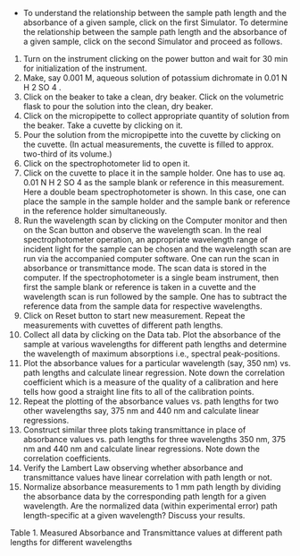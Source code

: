 - To understand the relationship between the sample path length and the absorbance of a given sample, click on the first Simulator. To determine the relationship between the sample path length and the absorbance of a given sample, click on the second Simulator and proceed as follows.

1. Turn on the instrument clicking on the power button and wait for 30 min for initialization of the instrument.
2. Make, say 0.001 M, aqueous solution of potassium dichromate in 0.01 N H 2 SO 4 .
3. Click on the beaker to take a clean, dry beaker. Click on the volumetric flask to pour the solution into the clean, dry beaker.
4. Click on the micropipette to collect appropriate quantity of solution from the beaker. Take a cuvette by clicking on it.
5. Pour the solution from the micropipette into the cuvette by clicking on the cuvette. (In actual measurements, the cuvette is filled to approx. two-third of its volume.)
6. Click on the spectrophotometer lid to open it.
7. Click on the cuvette to place it in the sample holder. One has to use aq. 0.01 N H 2 SO 4 as the sample blank or reference in this measurement. Here a double beam spectrophotometer is shown. In this case, one can place the sample in the sample holder and the sample bank or reference in the reference holder simultaneously.
8. Run the wavelength scan by clicking on the Computer monitor and then on the Scan button and observe the wavelength scan. In the real spectrophotometer operation, an appropriate wavelength range of incident light for the sample can be chosen and the wavelength scan are run via the accompanied computer software. One can run the scan in absorbance or transmittance mode. The scan data is stored in the computer. If the spectrophotometer is a single beam instrument, then first the sample blank or reference is taken in a cuvette and the wavelength scan is run followed by the sample. One has to subtract the reference data from the sample data for respective wavelengths.
9. Click on Reset button to start new measurement. Repeat the measurements with cuvettes of different path lengths.
10. Collect all data by clicking on the Data tab. Plot the absorbance of the sample at various wavelengths for different path lengths and determine the wavelength of maximum absorptions i.e., spectral peak-positions.
11. Plot the absorbance values for a particular wavelength (say, 350 nm) vs. path lengths and calculate linear regression. Note down the correlation coefficient which is a measure of the quality of a calibration and here tells how good a straight line fits to all of the calibration points.
12. Repeat the plotting of the absorbance values vs. path lengths for two other wavelengths say, 375 nm and 440 nm and calculate linear regressions.
13. Construct similar three plots taking transmittance in place of absorbance values vs. path lengths for three wavelengths 350 nm, 375 nm and 440 nm and calculate linear regressions. Note down the correlation coefficients.
14. Verify the Lambert Law observing whether absorbance and transmittance values have linear correlation with path length or not.
15. Normalize absorbance measurements to 1 mm path length by dividing the absorbance data by the corresponding path length for a given wavelength. Are the normalized data (within experimental error) path length-specific at a given wavelength? Discuss your results.

Table 1. Measured Absorbance and Transmittance values at different path lengths for different wavelengths 


